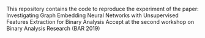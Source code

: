 This repository contains the code to reproduce the experiment of the paper:
	Investigating Graph Embedding Neural Networks with Unsupervised Features Extraction for Binary Analysis
Accept at the second workshop on Binary Analysis Research (BAR 2019)
